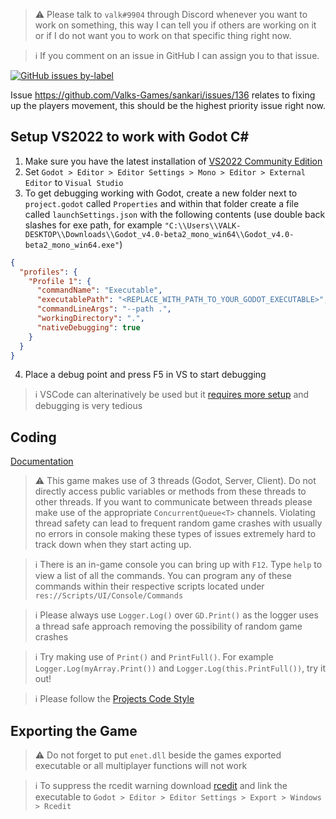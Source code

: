 > ⚠️ Please talk to `valk#9904` through Discord whenever you want to work on something, this way I can tell you if others are working on it or if I do not want you to work on that specific thing right now.

> ℹ️ If you comment on an issue in GitHub I can assign you to that issue. 

[![GitHub issues by-label](https://img.shields.io/github/issues/Valks-Games/sankari/coding?color=black)](https://github.com/Valks-Games/sankari/issues?q=is%3Aissue+is%3Aopen+label%3Acoding)

Issue https://github.com/Valks-Games/sankari/issues/136 relates to fixing up the players movement, this should be the highest priority issue right now.

## Setup VS2022 to work with Godot C#
1. Make sure you have the latest installation of [VS2022 Community Edition](https://visualstudio.microsoft.com/vs/)
2. Set `Godot > Editor > Editor Settings > Mono > Editor > External Editor` to `Visual Studio`
3. To get debugging working with Godot, create a new folder next to `project.godot` called `Properties` and within that folder create a file called `launchSettings.json` with the following contents (use double back slashes for exe path, for example `"C:\\Users\\VALK-DESKTOP\\Downloads\\Godot_v4.0-beta2_mono_win64\\Godot_v4.0-beta2_mono_win64.exe"`)

```json
{
  "profiles": {
    "Profile 1": {
      "commandName": "Executable",
      "executablePath": "<REPLACE_WITH_PATH_TO_YOUR_GODOT_EXECUTABLE>",
      "commandLineArgs": "--path .",
      "workingDirectory": ".",
      "nativeDebugging": true
    }
  }
}
```

4. Place a debug point and press F5 in VS to start debugging

> ℹ️ VSCode can alterinatively be used but it [requires more setup](https://github.com/Valks-Games/sankari/blob/main/.github/VSCODE_SETUP.md) and debugging is very tedious

## Coding
[Documentation](https://github.com/Valks-Games/sankari/blob/main/.github/DOCUMENTATION.md)  

> ⚠️ This game makes use of 3 threads (Godot, Server, Client). Do not directly access public variables or methods from these threads to other threads. If you want to communicate between threads please make use of the appropriate `ConcurrentQueue<T>` channels. Violating thread safety can lead to frequent random game crashes with usually no errors in console making these types of issues extremely hard to track down when they start acting up.

> ℹ️ There is an in-game console you can bring up with `F12`. Type `help` to view a list of all the commands. You can program any of these commands within their respective scripts located under `res://Scripts/UI/Console/Commands`

> ℹ️ Please always use `Logger.Log()` over `GD.Print()` as the logger uses a thread safe approach removing the possibility of random game crashes

> ℹ️ Try making use of `Print()` and `PrintFull()`. For example `Logger.Log(myArray.Print())` and `Logger.Log(this.PrintFull())`, try it out!

> ℹ️ Please follow the [Projects Code Style](https://github.com/Valks-Games/sankari/blob/main/.github/CODE_STYLE.md)

## Exporting the Game
> ⚠️ Do not forget to put `enet.dll` beside the games exported executable or all multiplayer functions will not work

> ℹ️ To suppress the rcedit warning download [rcedit](https://github.com/electron/rcedit/releases) and link the executable to `Godot > Editor > Editor Settings > Export > Windows > Rcedit`
